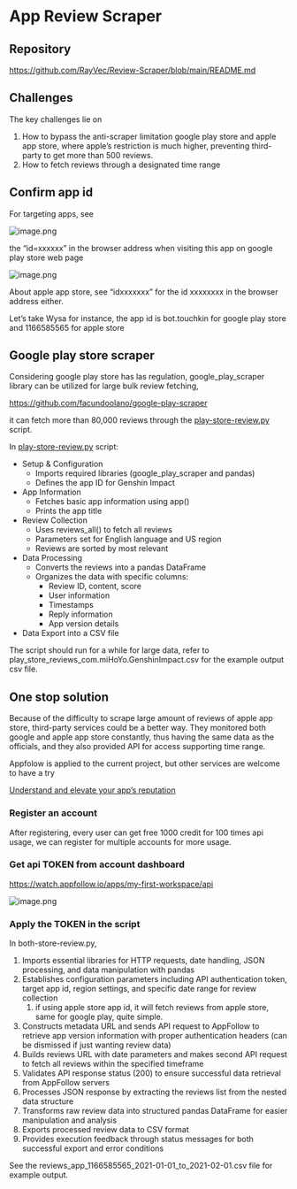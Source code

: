 # App Review Scraper

## Repository

https://github.com/RayVec/Review-Scraper/blob/main/README.md

## Challenges

The key challenges lie on 

1. How to bypass the anti-scraper limitation google play store and apple app store, where apple’s restriction is much higher, preventing third-party to get more than 500 reviews.
2. How to fetch reviews through a designated time range

## Confirm app id

For targeting apps, see

![image.png](attachment:3461afdf-d142-4156-9c30-df9b650ef5ff:image.png)

the “id=xxxxxx” in the browser address when visiting this app on google play store web page

![image.png](attachment:522197f8-ea6f-480c-ae78-f51bb938509a:image.png)

About apple app store, see “idxxxxxxx” for the id xxxxxxxx in the browser address either.

Let’s take Wysa for instance, the app id is bot.touchkin for google play store and 1166585565 for apple store

## Google play store scraper

Considering google play store has las regulation, google_play_scraper library can be utilized for large bulk review fetching, 

https://github.com/facundoolano/google-play-scraper

it can fetch more than 80,000 reviews through the [play-store-review.py](http://play-store-review.py) script.

In [play-store-review.py](http://play-store-review.py) script:

- Setup & Configuration
    - Imports required libraries (google_play_scraper and pandas)
    - Defines the app ID for Genshin Impact
- App Information
    - Fetches basic app information using app()
    - Prints the app title
- Review Collection
    - Uses reviews_all() to fetch all reviews
    - Parameters set for English language and US region
    - Reviews are sorted by most relevant
- Data Processing
    - Converts the reviews into a pandas DataFrame
    - Organizes the data with specific columns:
        - Review ID, content, score
        - User information
        - Timestamps
        - Reply information
        - App version details
- Data Export into a CSV file

The script should run for a while for large data, refer to play_store_reviews_com.miHoYo.GenshinImpact.csv  for the example output csv file.

## One stop solution

Because of the difficulty to scrape large amount of reviews of apple app store, third-party services could be a better way. They monitored both google and apple app store constantly, thus having the same data as the officials, and they also provided API for access supporting time range.

Appfolow is applied to the current project, but other services are welcome to have a try

[Understand and elevate your app’s reputation](https://appfollow.io/)

### Register an account

After registering, every user can get free 1000 credit for 100 times api usage, we can register for multiple accounts for more usage.

### Get api TOKEN from account dashboard

https://watch.appfollow.io/apps/my-first-workspace/api

![image.png](attachment:4f7a88d9-439c-4d48-8b3f-c5969eca20ac:image.png)

### Apply the TOKEN in the script

In both-store-review.py,

1. Imports essential libraries for HTTP requests, date handling, JSON processing, and data manipulation with pandas
2. Establishes configuration parameters including API authentication token, target app id, region settings, and specific date range for review collection
    1. if using apple store app id, it will fetch reviews from apple store, same for google play, quite simple.
3. Constructs metadata URL and sends API request to AppFollow to retrieve app version information with proper authentication headers (can be dismissed if just wanting review data)
4. Builds reviews URL with date parameters and makes second API request to fetch all reviews within the specified timeframe
5. Validates API response status (200) to ensure successful data retrieval from AppFollow servers
6. Processes JSON response by extracting the reviews list from the nested data structure
7. Transforms raw review data into structured pandas DataFrame for easier manipulation and analysis
8. Exports processed review data to CSV format
9. Provides execution feedback through status messages for both successful export and error conditions

See the reviews_app_1166585565_2021-01-01_to_2021-02-01.csv file for example output.
